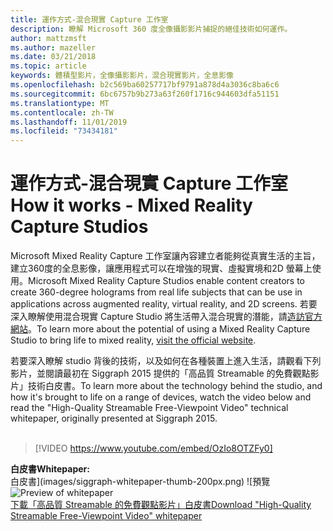 ```yaml
---
title: 運作方式-混合現實 Capture 工作室
description: 瞭解 Microsoft 360 度全像攝影影片捕捉的絕佳技術如何運作。
author: mattzmsft
ms.author: mazeller
ms.date: 03/21/2018
ms.topic: article
keywords: 體積型影片，全像攝影影片，混合現實影片，全息影像
ms.openlocfilehash: b2c569ba60257717bf9791a878d4a3036c8ba6c6
ms.sourcegitcommit: 6bc6757b9b273a63f260f1716c944603dfa51151
ms.translationtype: MT
ms.contentlocale: zh-TW
ms.lasthandoff: 11/01/2019
ms.locfileid: "73434181"
---
```

# <a name="how-it-works---mixed-reality-capture-studios"></a><span data-ttu-id="b359a-104">運作方式-混合現實 Capture 工作室</span><span class="sxs-lookup"><span data-stu-id="b359a-104">How it works - Mixed Reality Capture Studios</span></span>

<span data-ttu-id="b359a-105">Microsoft Mixed Reality Capture 工作室讓內容建立者能夠從真實生活的主旨，建立360度的全息影像，讓應用程式可以在增強的現實、虛擬實境和2D 螢幕上使用。</span><span class="sxs-lookup"><span data-stu-id="b359a-105">Microsoft Mixed Reality Capture Studios enable content creators to create 360-degree holograms from real life subjects that can be use in applications across augmented reality, virtual reality, and 2D screens.</span></span> <span data-ttu-id="b359a-106">若要深入瞭解使用混合現實 Capture Studio 將生活帶入混合現實的潛能，請[造訪官方網站](https://www.microsoft.com//mixed-reality/capture-studios)。</span><span class="sxs-lookup"><span data-stu-id="b359a-106">To learn more about the potential of using a Mixed Reality Capture Studio to bring life to mixed reality, [visit the official website](https://www.microsoft.com//mixed-reality/capture-studios).</span></span>

<span data-ttu-id="b359a-107">若要深入瞭解 studio 背後的技術，以及如何在各種裝置上進入生活，請觀看下列影片，並閱讀最初在 Siggraph 2015 提供的「高品質 Streamable 的免費觀點影片」技術白皮書。</span><span class="sxs-lookup"><span data-stu-id="b359a-107">To learn more about the technology behind the studio, and how it's brought to life on a range of devices, watch the video below and read the "High-Quality Streamable Free-Viewpoint Video" technical whitepaper, originally presented at Siggraph 2015.</span></span>
<br>
<br>
>[!VIDEO https://www.youtube.com/embed/OzIo8OTZFy0]


<span data-ttu-id="b359a-108">**白皮書**</span><span class="sxs-lookup"><span data-stu-id="b359a-108">**Whitepaper:**</span></span><br>
<span data-ttu-id="b359a-109">白皮書](images/siggraph-whitepaper-thumb-200px.png) ![預覽</span><span class="sxs-lookup"><span data-stu-id="b359a-109">![Preview of whitepaper](images/siggraph-whitepaper-thumb-200px.png)</span></span><br>
[<span data-ttu-id="b359a-110">下載「高品質 Streamable 的免費觀點影片」白皮書</span><span class="sxs-lookup"><span data-stu-id="b359a-110">Download "High-Quality Streamable Free-Viewpoint Video" whitepaper</span></span>](images/high-quality-streamable-free-viewpoint-video.pdf)
